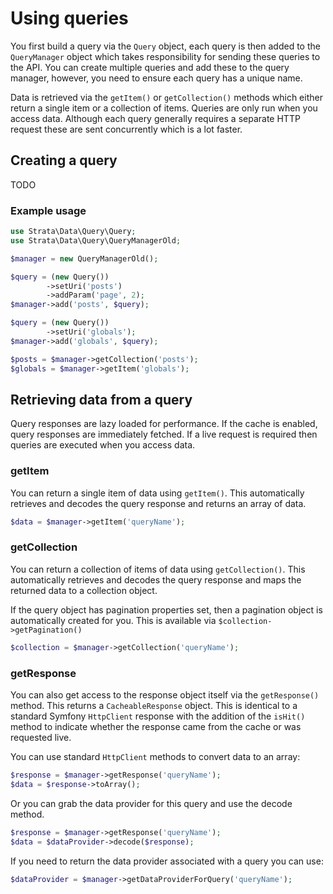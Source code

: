 # Using queries

You first build a query via the `Query` object, each query is then added to the `QueryManager` object which takes
responsibility for sending these queries to the API. You can create multiple queries and add these to the query manager,
however, you need to ensure each query has a unique name.

Data is retrieved via the `getItem()` or `getCollection()` methods which either return a single item or a collection of
items. Queries are only run when you access data. Although each query generally requires a separate HTTP request these are
sent concurrently which is a lot faster.

## Creating a query

TODO 

### Example usage

```php
use Strata\Data\Query\Query;
use Strata\Data\Query\QueryManagerOld;

$manager = new QueryManagerOld();

$query = (new Query())
        ->setUri('posts')
        ->addParam('page', 2);
$manager->add('posts', $query);

$query = (new Query()) 
        ->setUri('globals');
$manager->add('globals', $query);

$posts = $manager->getCollection('posts');
$globals = $manager->getItem('globals');
```

## Retrieving data from a query

Query responses are lazy loaded for performance. If the cache is enabled, query responses are immediately fetched. If a live request 
is required then queries are executed when you access data.

### getItem

You can return a single item of data using `getItem()`. This automatically retrieves and decodes the query response and 
returns an array of data.

```php
$data = $manager->getItem('queryName');
```

### getCollection

You can return a collection of items of data using `getCollection()`.  This automatically retrieves and decodes the 
query response and maps the returned data to a collection object.

If the query object has pagination properties set, then a pagination object is automatically created for you. This 
is available via `$collection->getPagination()`

```php
$collection = $manager->getCollection('queryName');
```

### getResponse

You can also get access to the response object itself via the `getResponse()` method. This returns a `CacheableResponse` 
object. This is identical to a standard Symfony `HttpClient` response with the addition of
the `isHit()` method to indicate whether the response came from the cache or was requested live.

You can use standard `HttpClient` methods to convert data to an array:

```php
$response = $manager->getResponse('queryName');
$data = $response->toArray();
```

Or you can grab the data provider for this query and use the decode method.

```php
$response = $manager->getResponse('queryName');
$data = $dataProvider->decode($response);
```

If you need to return the data provider associated with a query you can use:

```php
$dataProvider = $manager->getDataProviderForQuery('queryName');
```